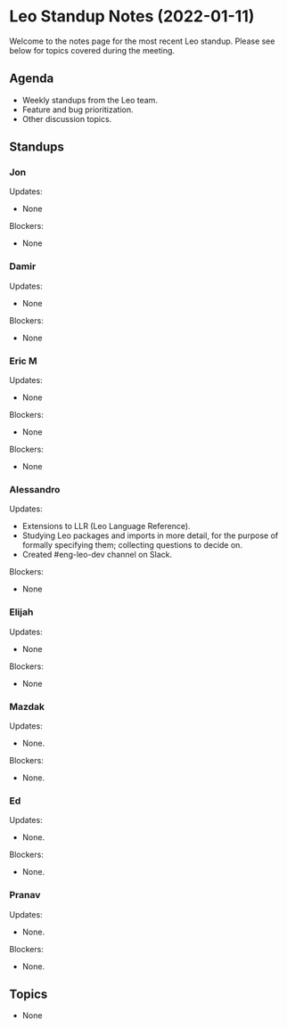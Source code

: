 # Leo Standup Notes (2022-01-11)

Welcome to the notes page for the most recent Leo standup. Please see below for topics covered during the meeting.

## Agenda

* Weekly standups from the Leo team.
* Feature and bug prioritization.
* Other discussion topics.

## Standups

### Jon

Updates:

* None

Blockers:

* None

### Damir

Updates:

* None

Blockers:

* None

### Eric M

Updates:

* None

Blockers:

* None

Blockers:

* None

### Alessandro

Updates:

* Extensions to LLR (Leo Language Reference).
* Studying Leo packages and imports in more detail, for the purpose of formally specifying them; collecting questions to decide on.
* Created #eng-leo-dev channel on Slack.

Blockers:

* None

### Elijah

Updates:

* None

Blockers:

* None

### Mazdak

Updates:

* None.

Blockers:

* None.

### Ed

Updates:

* None.

Blockers:

* None.

### Pranav

Updates:

* None.

Blockers:

* None.

## Topics

* None
